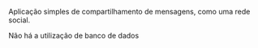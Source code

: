 Aplicação simples de compartilhamento de mensagens, como uma rede social.

Não há a utilização de banco de dados

